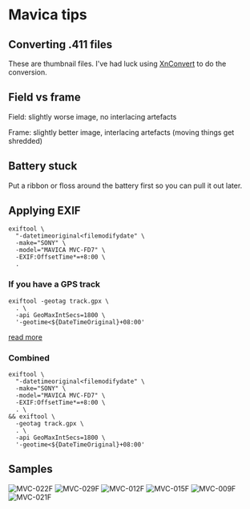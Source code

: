 # Mavica tips

## Converting .411 files

These are thumbnail files. I've had luck using [XnConvert](https://www.xnview.com/en/xnconvert/) to do the conversion.

## Field vs frame

Field: slightly worse image, no interlacing artefacts

Frame: slightly better image, interlacing artefacts (moving things get shredded)

## Battery stuck

Put a ribbon or floss around the battery first so you can pull it out later.

## Applying EXIF

```
exiftool \
  "-datetimeoriginal<filemodifydate" \
  -make="SONY" \
  -model="MAVICA MVC-FD7" \
  -EXIF:OffsetTime*=+8:00 \
  .
```

### If you have a GPS track

```
exiftool -geotag track.gpx \
  . \
  -api GeoMaxIntSecs=1800 \
  '-geotime<${DateTimeOriginal}+08:00'
```

[read more](https://gyng.github.io/book/articles/geotag/geotag.html)

### Combined

```
exiftool \
  "-datetimeoriginal<filemodifydate" \
  -make="SONY" \
  -model="MAVICA MVC-FD7" \
  -EXIF:OffsetTime*=+8:00 \
  . \
&& exiftool \
  -geotag track.gpx \
  . \
  -api GeoMaxIntSecs=1800 \
  '-geotime<${DateTimeOriginal}+08:00'
```

## Samples

![MVC-022F](https://github.com/user-attachments/assets/b4e6304e-563d-4751-bba8-c20fb5c55cae)
![MVC-029F](https://github.com/user-attachments/assets/dec5d9a3-d129-4916-9268-97620106617c)
![MVC-012F](https://github.com/user-attachments/assets/ba2bd969-a23d-4835-b649-746281eb5967)
![MVC-015F](https://github.com/user-attachments/assets/76c5c6e6-3ddb-4374-b6a6-4dcf41ff6a26)
![MVC-009F](https://github.com/user-attachments/assets/ce24f5a9-d74b-43f2-89e5-dc47f64854e3)
![MVC-021F](https://github.com/user-attachments/assets/50b9c9f9-8b46-4153-8f4e-560003cdf83f)

